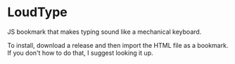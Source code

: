 # LoudType
JS bookmark that makes typing sound like a mechanical keyboard.

To install, download a release and then import the HTML file as a bookmark. If you don't how to do that, I suggest looking it up.
